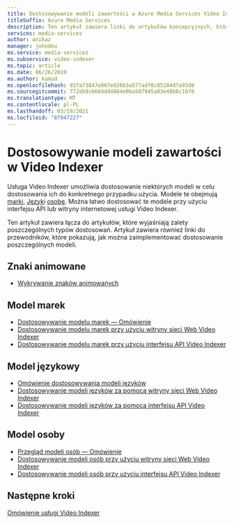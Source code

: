 ```yaml
---
title: Dostosowywanie modeli zawartości w Azure Media Services Video Indexer
titleSuffix: Azure Media Services
description: Ten artykuł zawiera linki do artykułów koncepcyjnych, które wyjaśniają zalety poszczególnych typów dostosowań. Ten artykuł zawiera również linki do przewodników, które pokazują, jak można zaimplementować dostosowanie poszczególnych modeli.
services: media-services
author: anikaz
manager: johndeu
ms.service: media-services
ms.subservice: video-indexer
ms.topic: article
ms.date: 06/26/2019
ms.author: kumud
ms.openlocfilehash: 937a73847e867e826b3a577adf0c85184d7a93d0
ms.sourcegitcommit: 772eb9c6684dd4864e0ba507945a83e48b8c16f0
ms.translationtype: MT
ms.contentlocale: pl-PL
ms.lasthandoff: 03/19/2021
ms.locfileid: "87047227"
---
```

# <a name="customizing-content-models-in-video-indexer"></a>Dostosowywanie modeli zawartości w Video Indexer

Usługa Video Indexer umożliwia dostosowanie niektórych modeli w celu dostosowania ich do konkretnego przypadku użycia. Modele te obejmują [marki](customize-brands-model-overview.md), [Język](customize-language-model-overview.md)i [osobę](customize-person-model-overview.md). Można łatwo dostosować te modele przy użyciu interfejsu API lub witryny internetowej usługi Video Indexer.

Ten artykuł zawiera łącza do artykułów, które wyjaśniają zalety poszczególnych typów dostosowań. Artykuł zawiera również linki do przewodników, które pokazują, jak można zaimplementować dostosowanie poszczególnych modeli.

## <a name="animated-characters"></a>Znaki animowane

* [Wykrywanie znaków animowanych](animated-characters-recognition.md)

## <a name="brands-model"></a>Model marek

* [Dostosowywanie modelu marek — Omówienie](customize-brands-model-overview.md)
* [Dostosowywanie modelu marek przy użyciu witryny sieci Web Video Indexer](customize-brands-model-with-website.md)
* [Dostosowywanie modelu marek przy użyciu interfejsu API Video Indexer](customize-brands-model-with-api.md)
 
## <a name="language-model"></a>Model językowy

* [Omówienie dostosowywania modeli języków](customize-language-model-overview.md)
* [Dostosowywanie modeli języków za pomocą witryny sieci Web Video Indexer](customize-language-model-with-website.md)
* [Dostosowywanie modeli języków za pomocą interfejsu API Video Indexer](customize-language-model-with-api.md)
 
## <a name="person-model"></a>Model osoby

* [Przegląd modeli osób — Omówienie](customize-person-model-overview.md)
* [Dostosowywanie modeli osób przy użyciu witryny sieci Web Video Indexer](customize-person-model-with-website.md)
* [Dostosowywanie modeli osób przy użyciu interfejsu API Video Indexer](customize-person-model-with-api.md)

## <a name="next-steps"></a>Następne kroki

[Omówienie usługi Video Indexer](video-indexer-overview.md)
